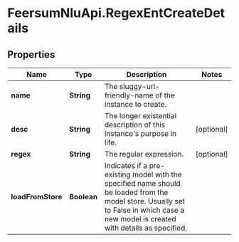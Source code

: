 # FeersumNluApi.RegexEntCreateDetails

## Properties
Name | Type | Description | Notes
------------ | ------------- | ------------- | -------------
**name** | **String** | The sluggy-url-friendly-name of the instance to create. | 
**desc** | **String** | The longer existential description of this instance&#39;s purpose in life. | [optional] 
**regex** | **String** | The regular expression. | [optional] 
**loadFromStore** | **Boolean** | Indicates if a pre-existing model with the specified name should be loaded from the model store. Usually set to False in which case a new model is created with details as specified. | 


